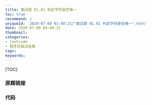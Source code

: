 ```yaml
---
title: 面试题 01.01 判定字符是否唯一
toc: true
recommend: 1
uniqueId: '2020-07-08 01:40:21/"面试题 01.01 判定字符是否唯一".html'
date: 2020-07-08 09:40:21
thumbnail:
categories:
- leetcode
- 程序员面试金典
tags:
keywords:
---
```


[TOC]

<!--more-->

### 原题链接



### 代码

```python

```

